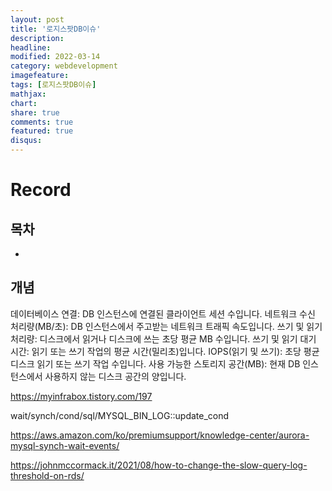 ```yaml
---
layout: post
title: '로지스팟DB이슈'
description:
headline:
modified: 2022-03-14
category: webdevelopment
imagefeature:
tags: [로지스팟DB이슈]
mathjax:
chart:
share: true
comments: true
featured: true
disqus:
---
```


# Record

## 목차

-   [](#)

## 개념

데이터베이스 연결: DB 인스턴스에 연결된 클라이언트 세션 수입니다.
네트워크 수신 처리량(MB/초): DB 인스턴스에서 주고받는 네트워크 트래픽 속도입니다.
쓰기 및 읽기 처리량: 디스크에서 읽거나 디스크에 쓰는 초당 평균 MB 수입니다.
쓰기 및 읽기 대기 시간: 읽기 또는 쓰기 작업의 평균 시간(밀리초)입니다.
IOPS(읽기 및 쓰기): 초당 평균 디스크 읽기 또는 쓰기 작업 수입니다.
사용 가능한 스토리지 공간(MB): 현재 DB 인스턴스에서 사용하지 않는 디스크 공간의 양입니다.

https://myinfrabox.tistory.com/197

wait/synch/cond/sql/MYSQL_BIN_LOG::update_cond

https://aws.amazon.com/ko/premiumsupport/knowledge-center/aurora-mysql-synch-wait-events/

https://johnmccormack.it/2021/08/how-to-change-the-slow-query-log-threshold-on-rds/
